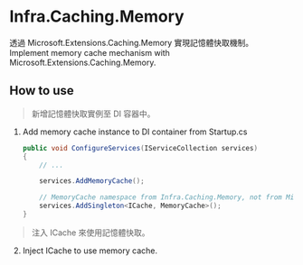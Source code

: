 # Infra.Caching.Memory

透過 Microsoft.Extensions.Caching.Memory 實現記憶體快取機制。  
Implement memory cache mechanism with Microsoft.Extensions.Caching.Memory.

## How to use

> 新增記憶體快取實例至 DI 容器中。

1. Add memory cache instance to DI container from Startup.cs

    ```csharp
    public void ConfigureServices(IServiceCollection services)
    {
        // ...

        services.AddMemoryCache();

        // MemoryCache namespace from Infra.Caching.Memory, not from Microsoft.Extensions.Caching.Memory!
        services.AddSingleton<ICache, MemoryCache>();
    }
    ```

> 注入 ICache 來使用記憶體快取。

2. Inject ICache to use memory cache.
